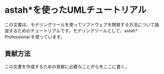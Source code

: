 # astah*を使ったUMLチュートリアル


この文書は、モデリングツールを使ってソフトウェアを開発する方法について独習するためのチュートリアルです。モデリングツールとして、astah* Professional を使っています。

## 貢献方法

この文書を作成するための貢献に必要なことがらをここに書く。
